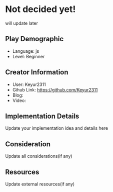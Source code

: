 # Not decided yet!

will update later

## Play Demographic

- Language: js
- Level: Beginner

## Creator Information

- User: Keyur2311
- Gihub Link: https://github.com/Keyur2311
- Blog: 
- Video: 

## Implementation Details

Update your implementation idea and details here

## Consideration

Update all considerations(if any)

## Resources

Update external resources(if any)
